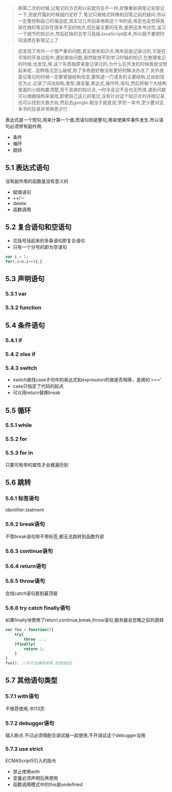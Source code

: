 > 刷第二次的时候,记笔记的方式和以前就完全不一样,好像重新把笔记全部记一下,但是开篇的时候就约定好了,笔记只做格式转换和回答之前的疑问.所以一定要控制自己的强迫症,其实过几年回来再刷这个书的话,肯定也会觉得我现在做的笔记存在很多不足的地方,现在最主要的任务,是把这本书过完,温习一下细节的知识点,然后赶快的去学习高级JavaScript技术,所以就不要把时间浪费在新笔记上了

> 还发现了另外一个很严重的问题,其实很多知识点,两年前是记录过的,可是在平常的开发过程中,遇到某些问题,居然联想不到学习时候的知识,在整理笔记的时候,也发现,呀,这个东西我原来是记录过的,为什么在开发的时候我就没想起来呢...这种情况怎么破呢,除了多练题好像没有更好的解决办法了.另外就是记笔记的时候一定要掌握结构信息,要知道一门语言的主要结构,比如到现在为止,记录了词法结构,类型,值变量,表达式,操作符,语句,然后把每个大结构里面的小结构要清楚,至于具体的知识点,一时半会记不会也无所谓,遇到问题可以根据结构来查找,即使自己这儿的笔记,没有针对这个知识点的详细记录,也可以找到大致方向,然后去google.相当于就是说,学完一本书,至少要对这本书的目录非常熟悉才行.

表达式是一个短句,用来计算一个值,而语句则是整句,用来使某件事件发生.所以语句必须带有副作用.
- 条件
- 循环
- 跳转

## 5.1 表达式语句

没有副作用的函数是没有意义的
- 赋值语句
- ++/--
- delete
- 函数调用

## 5.2 复合语句和空语句

- 花括号括起来的多条语句即复合语句
- 只有一个分号的即为空语句
```javascript
var i = 1;
for(;i<n;i++){;}
```


## 5.3 声明语句

### 5.3.1 var

### 5.3.2 function

## 5.4 条件语句

### 5.4.1 if

### 5.4.2 else if

### 5.4.3 switch

- switch查找case子句中的表达式和expression的值是否相等，是用的‘===’
- case只指定了代码的起点
- 可以用return替换break

## 5.5 循环

### 5.5.1 while

### 5.5.2 for

### 5.5.3 for in
只要可枚举的属性才会被遍历到

## 5.6 跳转

### 5.6.1 标签语句

identifier:statment

### 5.6.2 break语句

不管break语句带不带标签,都无法跳转到函数外部

### 5.6.3 continue语句

### 5.6.4 return语句

### 5.6.5 throw语句

会找catch语句直到最顶层

### 5.6.6 try catch finally语句

如果finally块使用了return,continue,break,throw语句,服务器会忽略之前的跳转
```javascript
var foo = function(){
	try{
		throw ...;
	}finally{
		return 1;
	}
}
foo(); //并不会捕获异常,而是返回1
```

## 5.7 其他语句类型

### 5.7.1 with语句

不推荐使用,书113页

### 5.7.2 debugger语句

插入断点.不过必须得配合调试器一起使用,不开调试这个debugger没用

### 5.7.3 use strict

ECMAScript5引入的指令
- 禁止使用with
- 变量必须声明后再使用
- 函数调用模式中的this是undefined



